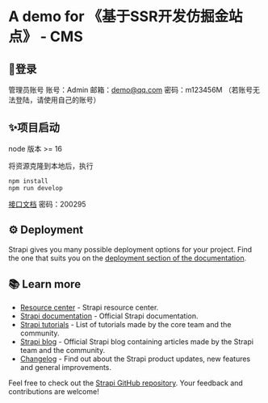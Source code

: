 

# A demo for 《基于SSR开发仿掘金站点》 - CMS

## 🚀登录

管理员账号 账号：Admin 邮箱：[demo@qq.com](mailto:demo@qq.com) 密码：m123456M
（若账号无法登陆，请使用自己的账号）
## ✨项目启动

node 版本 >= 16

将资源克隆到本地后，执行

```
npm install
npm run develop
```

[接口文档](https://www.showdoc.com.cn/2184396549651010/9799667237123717) 密码：200295

## ⚙️ Deployment

Strapi gives you many possible deployment options for your project. Find the one that suits you on the [deployment section of the documentation](https://docs.strapi.io/developer-docs/latest/setup-deployment-guides/deployment.html).

## 📚 Learn more

- [Resource center](https://strapi.io/resource-center) - Strapi resource center.
- [Strapi documentation](https://docs.strapi.io) - Official Strapi documentation.
- [Strapi tutorials](https://strapi.io/tutorials) - List of tutorials made by the core team and the community.
- [Strapi blog](https://docs.strapi.io) - Official Strapi blog containing articles made by the Strapi team and the community.
- [Changelog](https://strapi.io/changelog) - Find out about the Strapi product updates, new features and general improvements.

Feel free to check out the [Strapi GitHub repository](https://github.com/strapi/strapi). Your feedback and contributions are welcome!

